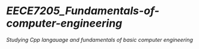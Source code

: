 # ***EECE7205_Fundamentals-of-computer-engineering***

*Studying Cpp langauage and fundamentals of basic computer engineering*
